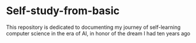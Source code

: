 # Self-study-from-basic
This repository is dedicated to documenting my journey of self-learning computer science in the era of AI, in honor of the dream I had ten years ago
